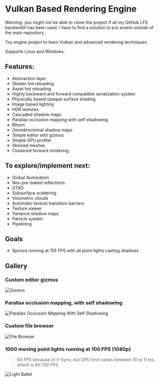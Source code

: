 # Vulkan Based Rendering Engine
*Warning*: you might not be able to clone the project if all my GitHub LFS bandwidth has been used. I have to find a solution to put assets outside of the main repository.

Toy engine project to learn Vulkan and advanced rendering techniques.

Supports Linux and Windows.

## Features:
* Abstraction layer
* Shader hot reloading
* Asset hot reloading
* Highly backward and forward compatible serialization system
* Physically based opaque surface shading
* Image based lighting
* HDR textures
* Cascaded shadow maps
* Parallax occlusion mapping with self shadowing
* Bloom
* Omnidirectional shadow maps
* Simple editor with gizmos
* Simple GPU profiler
* Skinned meshes
* Clustered forward rendering

## To explore/implement next:
* Global illumination
* Non pre-baked reflections
* GTAO
* Subsurface scattering
* Volumetric clouds
* Automatic texture transition barriers
* Texture viewer
* Variance shadow maps
* Particle system
* Pipelining

## Goals
* Sponza running at 155 FPS with all point lights casting shadows

## Gallery
### Custom editor gizmos
![Gizmos](Screenshots/gizmo.gif)
### Parallax occlusion mapping, with self shadowing
![Parallax Occlusion Mapping With Self Shadowing](Screenshots/parallax_occlusion_mapping_with_shadows.gif)
### Custom file browser
![File Browser](Screenshots/file_browser.png)
### 1000 moving point lights running at 100 FPS (1080p)
> 60 FPS because of V-Sync, but GPU time varies between 10 to 11 ms, which is 90-100 FPS

![Light Ballet](Screenshots/light_ballet.png)
